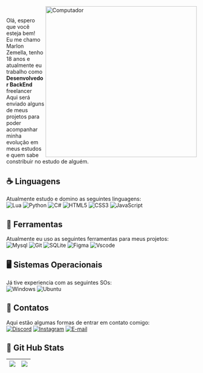 <img src="https://raw.githubusercontent.com/MicaelliMedeiros/micaellimedeiros/master/image/computer-illustration.png" min-width="400px" max-width="400px" width="400px" align="right" alt="Computador">

<p align="left">
 
  
## <p align="left"> 
  Olá, espero que você esteja bem! </br>
  Eu me chamo Marlon Zemella, tenho 18 anos e atualmente eu trabalho como <strong>Desenvolvedor BackEnd</strong> freelancer</br>
  Aqui será enviado alguns de meus projetos para poder acompanhar minha evolução em meus estudos e quem sabe constribuir no estudo de alguém. <br>
</p>

 ## ☕ Linguagens 
  Atualmente estudo e domino as seguintes linguagens:</br>
  ![Lua](https://img.shields.io/badge/Lua-2C2D72?style=for-the-badge&logo=lua&logoColor=white)
  ![Python](https://img.shields.io/badge/python-3670A0?style=for-the-badge&logo=python&logoColor=ffdd54)
  ![C#](https://img.shields.io/badge/C%23-239120?style=for-the-badge&logo=c-sharp&logoColor=white)
  ![HTML5](https://img.shields.io/badge/HTML5-E34F26?style=for-the-badge&logo=html5&logoColor=white)
  ![CSS3](https://img.shields.io/badge/CSS3-1572B6?style=for-the-badge&logo=css3&logoColor=white)
  ![JavaScript](https://img.shields.io/badge/JavaScript-F7DF1E?style=for-the-badge&logo=javascript&logoColor=black)
  

 ## 🧰 Ferramentas 
  Atualmente eu uso as seguintes ferramentas para meus projetos: </br>
![Mysql](https://img.shields.io/badge/MySQL-00000F?style=for-the-badge&logo=mysql&logoColor=white)
![Git](https://img.shields.io/badge/Git-E34F26?style=for-the-badge&logo=git&logoColor=white)
![SQLite](https://img.shields.io/badge/SQLite-000?style=for-the-badge&logo=sqlite&logoColor=07405E)
![Figma](https://img.shields.io/badge/Figma-696969?style=for-the-badge&logo=figma&logoColor=figma)
![Vscode](https://img.shields.io/badge/Vscode-007ACC?style=for-the-badge&logo=visual-studio-code&logoColor=white)

 ## 🖥 Sistemas Operacionais
  Já tive experiencia com as seguintes SOs: </br>
![Windows](https://img.shields.io/badge/Windows-000?style=for-the-badge&logo=windows&logoColor=2CA5E0)
![Ubuntu](https://img.shields.io/badge/Ubuntu-35495E?style=for-the-badge&logo=ubuntu&logoColor=2CA5E0)

 ## 📶 Contatos
  Aqui estão algumas formas de entrar em contato comigo: </br>
[![Discord](https://img.shields.io/badge/Discord-7289DA?style=for-the-badge&logo=discord&logoColor=white)](https://https://discord.com/channels/@marlonzemella/)
[![Instagram](https://img.shields.io/badge/-Instagram-%23E4405F?style=for-the-badge&logo=instagram&logoColor=white)](https://www.instagram.com/marlonzemella/)
[![E-mail](https://img.shields.io/badge/-Email-000?style=for-the-badge&logo=microsoft-outlook&logoColor=007BFF)](mailto:contatomarlon@proton.me)

 ## 🎯 Git Hub Stats 
  | ![](http://github-profile-summary-cards.vercel.app/api/cards/profile-details?username=marlonzemella&theme=github_dark) | ![](http://github-profile-summary-cards.vercel.app/api/cards/stats?username=marlonzemella&theme=github_dark) |
| :-: | :-: |
</p>  
